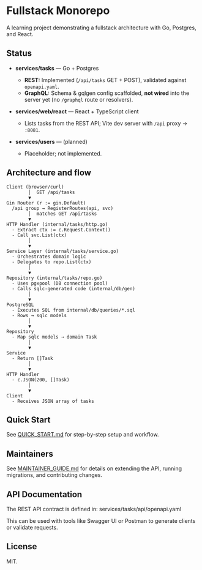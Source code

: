 # Fullstack Monorepo

A learning project demonstrating a fullstack architecture with Go, Postgres, and React.

## Status

- **services/tasks** — Go + Postgres
  - **REST:** Implemented (`/api/tasks` GET + POST), validated against `openapi.yaml`.
  - **GraphQL:** Schema & gqlgen config scaffolded, **not wired** into the server yet (no `/graphql` route or resolvers).

- **services/web/react** — React + TypeScript client
  - Lists tasks from the REST API; Vite dev server with `/api` proxy → `:8081`.

- **services/users** — (planned)
  - Placeholder; not implemented.

## Architecture and flow

```
Client (browser/curl)
        │  GET /api/tasks
        ▼
Gin Router (r := gin.Default)
  /api group → RegisterRoutes(api, svc)
        │  matches GET /api/tasks
        ▼
HTTP Handler (internal/tasks/http.go)
  - Extract ctx := c.Request.Context()
  - Call svc.List(ctx)
        │
        ▼
Service Layer (internal/tasks/service.go)
  - Orchestrates domain logic
  - Delegates to repo.List(ctx)
        │
        ▼
Repository (internal/tasks/repo.go)
  - Uses pgxpool (DB connection pool)
  - Calls sqlc-generated code (internal/db/gen)
        │
        ▼
PostgreSQL
  - Executes SQL from internal/db/queries/*.sql
  - Rows → sqlc models
        │
        ▼
Repository
  - Map sqlc models → domain Task
        │
        ▼
Service
  - Return []Task
        │
        ▼
HTTP Handler
  - c.JSON(200, []Task)
        │
        ▼
Client
  - Receives JSON array of tasks
```

## Quick Start
See [QUICK_START.md](QUICK_START.md) for step-by-step setup and workflow.

## Maintainers
See [MAINTAINER_GUIDE.md](MAINTAINER_GUIDE.md) for details on extending the API, running migrations, and contributing changes.

## API Documentation

The REST API contract is defined in:
services/tasks/api/openapi.yaml

This can be used with tools like Swagger UI or Postman to generate clients or validate requests.

## License

MIT.
